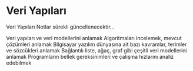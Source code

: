 # Veri Yapıları
 Veri Yapıları
 Notlar sürekli güncellenecektir... 
 
Veri yapıları ve veri modellerini anlamak
Algoritmaları incelemek, mevcut çözümleri anlamak
Bilgisayar yazılım dünyasına ait bazı kavramlar, terimler ve sözcükleri anlamak
Bağlantılı liste, ağaç, graf gibi çeşitli veri modellerini anlamak
Programların bellek gereksinimleri ve çalışma hızlarını analiz edebilmek
